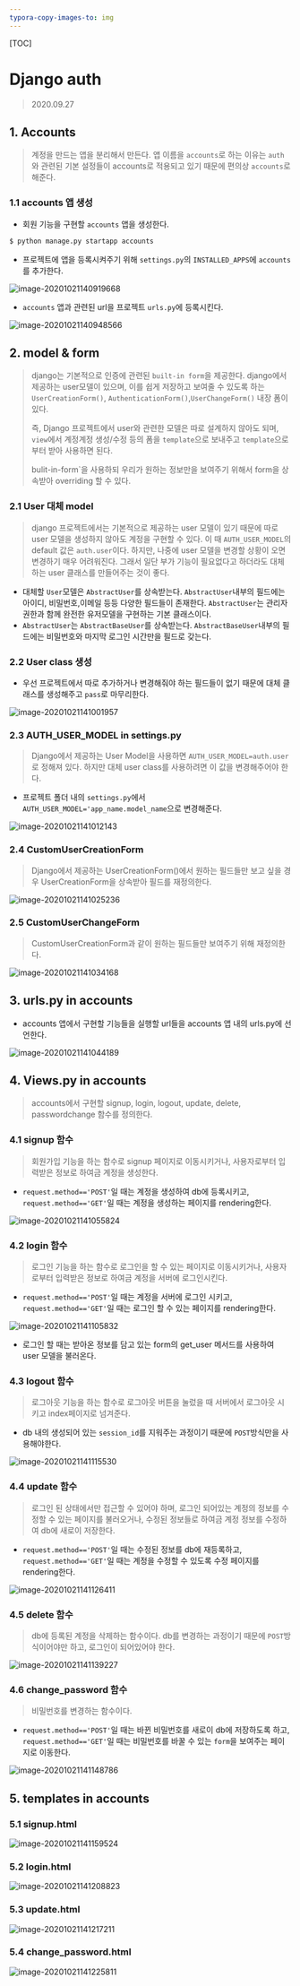 ```yaml
---
typora-copy-images-to: img
---
```


[TOC]

# Django auth

> 2020.09.27



## 1. Accounts

> 계정을 만드는 앱을 분리해서 만든다. 앱 이름을 `accounts`로 하는 이유는 `auth`와 관련된 기본 설정들이 accounts로 적용되고 있기 때문에 편의상 `accounts`로 해준다.



### 1.1 accounts 앱 생성

- 회원 기능을 구현할 `accounts` 앱을 생성한다.

```bash
$ python manage.py startapp accounts
```

- 프로젝트에 앱을 등록시켜주기 위해 `settings.py`의 `INSTALLED_APPS`에 `accounts`를 추가한다.

![image-20201021140919668](C:\Users\qmffn\Desktop\TIL\django\markdown\img\image-20201021140919668.png)

- `accounts` 앱과 관련된 url을 프로젝트 `urls.py`에 등록시킨다.

![image-20201021140948566](C:\Users\qmffn\Desktop\TIL\django\markdown\img\image-20201021140948566.png)



## 2. model & form

> django는 기본적으로 인증에 관련된 `built-in form`을 제공한다. django에서 제공하는 user모델이 있으며, 이를 쉽게 저장하고 보여줄 수 있도록 하는 `UserCreationForm()`, `AuthenticationForm()`,`UserChangeForm()` 내장 폼이 있다.
>
> 즉, Django 프로젝트에서 user와 관련한 모델은 따로 설계하지 않아도 되며, `view`에서 계정계정 생성/수정 등의 폼을 `template`으로 보내주고 `template`으로부터 받아 사용하면 된다.
>
> bulit-in-form`을 사용하되 우리가 원하는 정보만을 보여주기 위해서 form을 상속받아 overriding 할 수 있다. 



### 2.1 User 대체 model

> django 프로젝트에서는 기본적으로 제공하는 user 모델이 있기 때문에 따로 user 모델을 생성하지 않아도 계정을 구현할 수 있다. 이 때 `AUTH_USER_MODEL`의 default 값은 `auth.user`이다. 하지만, 나중에 user 모델을 변경할 상황이 오면 변경하기 매우 어려워진다. 그래서 일단 부가 기능이 필요없다고 하더라도 대체하는 user 클래스를 만들어주는 것이 좋다.

- 대체할 `User`모델은 `AbstractUser`를 상속받는다. `AbstractUser`내부의 필드에는 아이디, 비밀번호,이메일 등등 다양한 필드들이 존재한다. `AbstractUser`는 관리자 권한과 함께 완전한 유저모델을 구현하는 기본 클래스이다.
- `AbstractUser`는 `AbstractBaseUser`를 상속받는다. `AbstractBaseUser`내부의 필드에는 비밀번호와 마지막 로그인 시간만을 필드로 갖는다.



### 2.2 User class 생성

- 우선 프로젝트에서 따로 추가하거나 변경해줘야 하는 필드들이 없기 때문에 대체 클래스를 생성해주고 `pass`로 마무리한다.

![image-20201021141001957](C:\Users\qmffn\Desktop\TIL\django\markdown\img\image-20201021141001957.png)



### 2.3 AUTH_USER_MODEL in settings.py

> Django에서 제공하는 User Model을 사용하면 `AUTH_USER_MODEL=auth.user`로 정해져 있다. 하지만 대체 user class를 사용하려면 이 값을 변경해주어야 한다.

- 프로젝트 폴더 내의 `settings.py`에서 `AUTH_USER_MODEL='app_name.model_name`으로 변경해준다.

![image-20201021141012143](C:\Users\qmffn\Desktop\TIL\django\markdown\img\image-20201021141012143.png)



### 2.4 CustomUserCreationForm

> Django에서 제공하는 UserCreationForm()에서 원하는 필드들만 보고 싶을 경우 UserCreationForm을 상속받아 필드를 재정의한다.

![image-20201021141025236](C:\Users\qmffn\Desktop\TIL\django\markdown\img\image-20201021141025236.png)



### 2.5 CustomUserChangeForm

> CustomUserCreationForm과 같이 원하는 필드들만 보여주기 위해 재정의한다.

![image-20201021141034168](C:\Users\qmffn\Desktop\TIL\django\markdown\img\image-20201021141034168.png)



## 3. urls.py in accounts

- accounts 앱에서 구현할 기능들을 실행할 url들을 accounts 앱 내의 urls.py에 선언한다.

![image-20201021141044189](C:\Users\qmffn\Desktop\TIL\django\markdown\img\image-20201021141044189.png)



## 4. Views.py in accounts

> accounts에서 구현할 signup, login, logout, update, delete, passwordchange 함수를 정의한다.

### 4.1 signup 함수

> 회원가입 기능을 하는 함수로 signup 페이지로 이동시키거나, 사용자로부터 입력받은 정보로 하여금 계정을 생성한다.

- `request.method=='POST'`일 때는 계정을 생성하여 db에 등록시키고, `request.method=='GET'`일 때는 계정을 생성하는 페이지를 rendering한다.

![image-20201021141055824](C:\Users\qmffn\Desktop\TIL\django\markdown\img\image-20201021141055824.png)



### 4.2 login 함수

> 로그인 기능을 하는 함수로 로그인을 할 수 있는 페이지로 이동시키거나, 사용자로부터 입력받은 정보로 하여금 계정을 서버에 로그인시킨다.

- `request.method=='POST'`일 때는 계정을 서버에 로그인 시키고, `request.method=='GET'`일 때는 로그인 할 수 있는 페이지를 rendering한다.

![image-20201021141105832](C:\Users\qmffn\Desktop\TIL\django\markdown\img\image-20201021141105832.png)

- 로그인 할 때는 받아온 정보를 담고 있는 form의 get_user 메서드를 사용하여 user 모델을 불러온다.



### 4.3 logout 함수

> 로그아웃 기능을 하는 함수로 로그아웃 버튼을 눌렀을 때 서버에서 로그아웃 시키고 index페이지로 넘겨준다. 

- db 내의 생성되어 있는 `session_id`를 지워주는 과정이기 때문에 `POST`방식만을 사용해야한다.

![image-20201021141115530](C:\Users\qmffn\Desktop\TIL\django\markdown\img\image-20201021141115530.png)



### 4.4 update 함수

> 로그인 된 상태에서만 접근할 수 있어야 하며, 로그인 되어있는 계정의 정보를 수정할 수 있는 페이지를 불러오거나, 수정된 정보들로 하여금 계정 정보를 수정하여 db에 새로이 저장한다.

- `request.method=='POST'`일 때는 수정된 정보를 db에 재등록하고, `request.method=='GET'`일 때는 계정을 수정할 수 있도록 수정 페이지를 rendering한다.

![image-20201021141126411](C:\Users\qmffn\Desktop\TIL\django\markdown\img\image-20201021141126411.png)



### 4.5 delete 함수

> db에 등록된 계정을 삭제하는 함수이다. db를 변경하는 과정이기 때문에 `POST`방식이어야만 하고, 로그인이 되어있어야 한다.

![image-20201021141139227](C:\Users\qmffn\Desktop\TIL\django\markdown\img\image-20201021141139227.png)



### 4.6 change_password 함수

> 비밀번호를 변경하는 함수이다. 

- `request.method=='POST'`일 때는 바뀐 비밀번호를 새로이 db에 저장하도록 하고, `request.method=='GET'`일 때는 비밀번호를 바꿀 수 있는 `form`을 보여주는 페이지로 이동한다.

![image-20201021141148786](C:\Users\qmffn\Desktop\TIL\django\markdown\img\image-20201021141148786.png)



## 5. templates in accounts



### 5.1 signup.html

![image-20201021141159524](C:\Users\qmffn\Desktop\TIL\django\markdown\img\image-20201021141159524.png)



### 5.2 login.html

![image-20201021141208823](C:\Users\qmffn\Desktop\TIL\django\markdown\img\image-20201021141208823.png)



### 5.3 update.html

![image-20201021141217211](C:\Users\qmffn\Desktop\TIL\django\markdown\img\image-20201021141217211.png)



### 5.4 change_password.html

![image-20201021141225811](C:\Users\qmffn\Desktop\TIL\django\markdown\img\image-20201021141225811.png)

